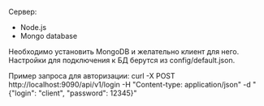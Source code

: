 Сервер:
- Node.js
- Mongo database

Необходимо установить MongoDB и желательно клиент для него.
Настройки для подключения к БД берутся из config/default.json.

Пример запроса для авторизации:
curl -X POST http://localhost:9090/api/v1/login -H "Content-type: application/json" -d "{\"login\": \"client\", \"password\": 12345}"